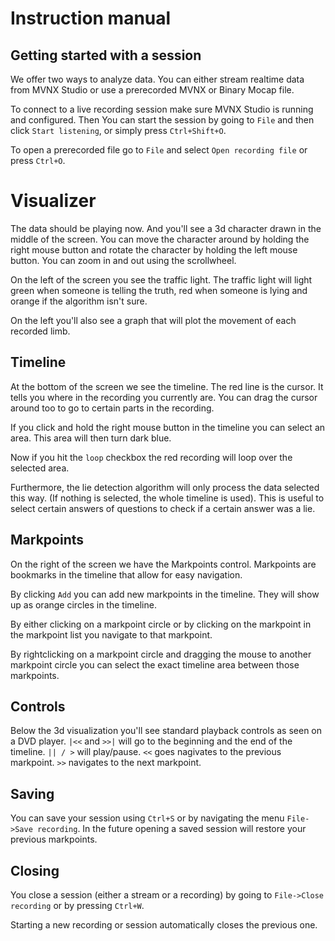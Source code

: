 # Instruction manual


## Getting started with a session

We offer two ways to analyze data. You can either stream realtime data from
MVNX Studio or use a prerecorded MVNX or Binary Mocap file.

To connect to a live recording session make sure MVNX Studio is running and
configured.  Then You can start the session by going to `File` and then click
`Start listening`, or simply press `Ctrl+Shift+O`.

To open a prerecorded file go to `File` and select `Open recording file` or 
press `Ctrl+O`.


# Visualizer
The data should be playing now. And you'll see a 3d character drawn in the
middle of the screen. You can move the character around by holding the right
mouse button and rotate the character by holding the left mouse button. You 
can zoom in and out using the scrollwheel.

On the left of the screen you see the traffic light. The traffic light will
light green when someone is telling the truth, red when someone is lying and
orange if the algorithm isn't sure.

On the left you'll also see a graph that will plot the movement of each recorded
limb.



## Timeline
At the bottom of the screen we see the timeline. The red line is the cursor.
It tells you where in the recording you currently are.  You can drag the
cursor around too to go to certain parts in the recording.

If you click and hold the right mouse button in the timeline you can select
an area.  This area will then turn dark blue.

Now if you hit the `loop` checkbox the red recording will loop over the selected
area.

Furthermore, the lie detection algorithm will only process the data selected
this way.  (If nothing is selected, the whole timeline is used).  This is useful
to select certain answers of questions to check if a certain answer was a lie.

## Markpoints

On the right of the screen we have the Markpoints control. Markpoints are
bookmarks in the timeline that allow for easy navigation.

By clicking `Add` you can add new markpoints in the timeline. They will
show up as orange circles in the timeline.

By either clicking on a markpoint circle or by clicking on the markpoint in
the markpoint list you navigate to that markpoint.

By rightclicking on a markpoint circle and dragging the mouse to another
markpoint circle you can select the exact timeline area between those markpoints.



## Controls
Below the 3d visualization you'll see standard playback controls as seen on a
DVD player. `|<<` and `>>|` will go to the beginning and the end of the timeline.
`|| / >` will play/pause.   `<<` goes nagivates to the previous markpoint.
`>>` navigates to the next markpoint.


## Saving
You can save your session using `Ctrl+S` or by navigating the menu `File->Save recording`.
In the future opening a saved session will restore your previous markpoints.

## Closing

You close a session (either a stream or a recording) by going to `File->Close recording` or by pressing `Ctrl+W`.

Starting a new recording or session automatically closes the previous one.





